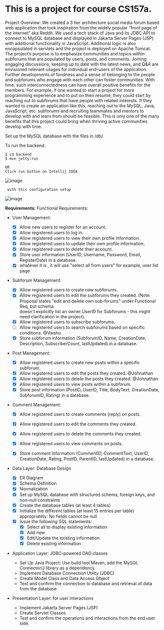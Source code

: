 # This is a project for course CS157a.
Project Overview: 
We created a 3 tier architecture social media forum based web application that took inspiration from the widely popular “front page of the internet” aka Reddit. We used a tech stack of Java and its JDBC API to connect to MySQL database and displayed in Jakarta Server Pages (JSP) with additional functionality in JavaScript. Additional logic is also encapsulated in servlets and the project is deployed on Apache Tomcat. The project’s purpose is to emphasize communities and topics within subforums that are populated by users, posts, and comments. Joining engaging discussions, keeping up to date with the latest news, and Q&A are envisioned relevant usages for individual end-users of the application. Further developments of fondness and a sense of belonging to the people and subforums who engage with each other can foster communities. With time, such interconnectedness can have overall positive benefits for the members. For example, if one wanted to start a project for more programming experience and to put on their resume, they could start by reaching out to subforums that have people with related interests. If they wanted to create an application like this, reaching out to the MySQL, Java, JavaScript, etc. subforums and recruiting teammates and mentors to develop with and learn from should be feasible. This is only one of the many benefits that this project could bring when thriving active communities develop with time.

Set up the MySQL database with the files in /db/. 

To run the backend: 
```
$ cd backend
$ mvn jetty:run
```
```
OR
Click run button on Intellij IDEA
```
![image](https://github.com/user-attachments/assets/3a2f300d-f3d0-4c33-909b-93929dc70e02)
```
 with this configuration setup
```
![image](https://github.com/user-attachments/assets/85fa5e97-4a42-4a03-b8d7-2f52b13b96a8)

**Requirements:**
Functional Requirements:

- User Management:
    - [x] Allow new users to register for an account.
    - [x] Allow registered users to log in. 
    - [x] Allow registered users to view their own profile information.
    - [x] Allow registered users to update their own profile information.
    - [x] Allow registered users to delete their account.
    - [x] Store user information (UserID, Username, Password, Email, RegisterDate) in a database.
    - [x] whatever it is , it will use "select all from users" for example, user list page
- Subforum Management:
    - [x] Allow registered users to create new subforums.
    - [x] Allow registered users to edit the subforums they created. (Note: Proposal states "edit and delete own sub-forums" under Functional Req, but schema     
          doesn't explicitly list an owner UserID for Subforums - this might need clarification in the project).
    - [x] Allow registered users to subscribe subforums.
    - [ ] Allow registered users to search subforums based on specific conditions. @Vaishu
    - [x] Store subforum information (SubforumID, Name, CreationDate, Description, SubscriberCount, lastUpdated) in a database.
- Post Management:
    - [x] Allow registered users to create new posts within a specific subforum. 
    - [x] Allow registered users to edit the posts they created.                 @Johnathan
    - [x] Allow registered users to delete the posts they created.               @Johnathan
    - [x] Allow registered users to view posts within a subforum.  
    - [x] Store post information (PostID, UserID, Title, BodyText, CreationDate, SubforumID, Rating) in a database.
- Comment Management:
    - [x] Allow registered users to create comments (reply) on posts.
    - [x] Allow registered users to edit the comments they created.
    - [x] Allow registered users to delete the comments they created.            
    - [x] Allow registered users to view comments on posts.
    - [x] Store comment information (CommentID, CommentText, UserID, CreationDate, Rating, PostID, ParentID, lastUpdated) in a database.


- Data Layer: Database Design
    - [x] ER Diagram
    - [x] Schema Definition
    - [x] Normalization
    - [x] Set up MySQL database with structured schema, foreign keys, and non-null constraints
    - [x] Create the database tables (at least 4 tables) 
    - [x] Initialize the different tables (at least 15 entries per table) appropriately: No fields cannot be null.
    - [x] Issue the following SQL statements:
        - [x] Select all to display existing information
        - [x] Add new
        - [x] Edit/Update the existing information
        - [x] Delete existing information

- Application Layer: JDBC-powered DAO classes
    * Set Up Java Project: Use build tool Maven, add the MySQL Connector/J library as a dependency.
    * Implement Database Connection Utility (JDBC)
    * Create Model Class and Data Access Object
    * Test and confirm the connection to database and retrieval of data from the database

- Presentation Layer: for user interactions
    * Implement Jakarta Server Pages (JSP)
    * Create Servlet Classes
    * Test and confirm the operations and interactions from the end user side.
